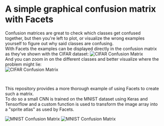 
# A simple graphical confusion matrix with Facets

Confusion matrices are great to check which classes get confused together, but then you're left to plot, or visualize the wrong examples yourself to figure out why said classes are confusing.  
With Facets the examples can be displayed directly in the confusion matrix as they've shown with the CIFAR dataset:
![CIFAR Confusion Matrix](http://i.imgur.com/AuKVv4z.png "CIFAR Confusion Matrix")  
And you can zoom in on the different classes and better visualize where the problem might lie:  
![CIFAR Confusion Matrix](https://1.bp.blogspot.com/-5hNpUyP5TPs/WWz1HJgS7vI/AAAAAAAAB5Q/s5q_CiGgr3YspPekyjzWLDS981UHFDk4QCLcBGAs/s640/image5.png "CIFAR Confusion Matrix")  

&nbsp;

This repository provides a more thorough example of using Facets to create such a matrix.   
To do so a small CNN is trained on the MNIST dataset using Keras and Tensorflow and a custom function is used to transform the image array into a "sprite atlas" as used by Facets.   

![MNIST Confusion Matrix](http://i.imgur.com/YxShoJD.png "MNIST Confusion Matrix") 
![MNIST Confusion Matrix](http://i.imgur.com/YWVPxNO.png "9s that were misclassified as 4s")  
